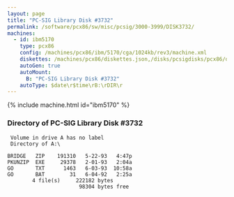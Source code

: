```yaml
---
layout: page
title: "PC-SIG Library Disk #3732"
permalink: /software/pcx86/sw/misc/pcsig/3000-3999/DISK3732/
machines:
  - id: ibm5170
    type: pcx86
    config: /machines/pcx86/ibm/5170/cga/1024kb/rev3/machine.xml
    diskettes: /machines/pcx86/diskettes.json,/disks/pcsigdisks/pcx86/diskettes.json
    autoGen: true
    autoMount:
      B: "PC-SIG Library Disk #3732"
    autoType: $date\r$time\rB:\rDIR\r
---
```


{% include machine.html id="ibm5170" %}

### Directory of PC-SIG Library Disk #3732

     Volume in drive A has no label
     Directory of A:\

    BRIDGE   ZIP    191310   5-22-93   4:47p
    PKUNZIP  EXE     29378   2-01-93   2:04a
    GO       TXT      1463   6-03-93  10:58a
    GO       BAT        31   6-04-92   2:25a
            4 file(s)     222182 bytes
                           98304 bytes free
